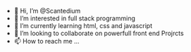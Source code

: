 - 👋 Hi, I’m @Scantedium
- 👀 I’m interested in full stack programming
- 🌱 I’m currently learning html, css and javascript
- 💞️ I’m looking to collaborate on powerfull front end Projrcts
- 📫 How to reach me ...

<!---
Scantedium/Scantedium is a ✨ special ✨ repository because its `README.md` (this file) appears on your GitHub profile.
You can click the Preview link to take a look at your changes.
--->
